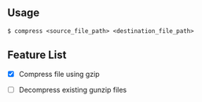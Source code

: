 ## Usage
`$ compress <source_file_path> <destination_file_path>`
## Feature List
- [x] Compress file using gzip

- [ ] Decompress existing gunzip files
